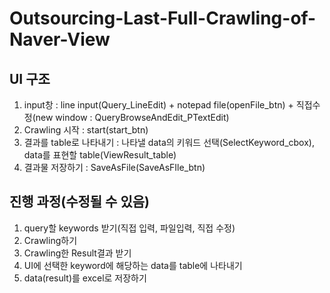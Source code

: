 # Outsourcing-Last-Full-Crawling-of-Naver-View
## UI 구조
1. input창 : line input(Query_LineEdit) + notepad file(openFile_btn) + 직접수정(new window : QueryBrowseAndEdit_PTextEdit)
2. Crawling 시작 : start(start_btn)
3. 결과를 table로 나타내기 : 나타낼 data의 키워드 선택(SelectKeyword_cbox), data를 표현할 table(ViewResult_table)
4. 결과물 저장하기 : SaveAsFile(SaveAsFIle_btn)

## 진행 과정(수정될 수 있음)
1. query할 keywords 받기(직접 입력, 파일입력, 직접 수정)
2. Crawling하기
3. Crawling한 Result결과 받기
4. UI에 선택한 keyword에 해당하는 data를 table에 나타내기
5. data(result)를 excel로 저장하기